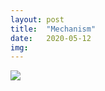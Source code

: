 ```yaml
---
layout: post
title:  "Mechanism"
date:   2020-05-12
img:
---
```


<img src="{{site.baseurl}}/assets/img/DesignImages/mech1.jpg">
